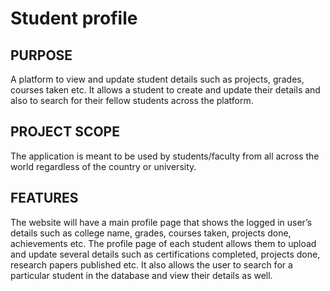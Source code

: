 # Student profile
<h2>PURPOSE</h2>
A platform to view and update student details such as projects, grades, courses taken etc. It allows a student to create and update their details and also to search for their fellow students across the platform.
<h2>PROJECT SCOPE</h2>
The application is meant to be used by students/faculty from all across the world regardless of the country or university.
<h2>FEATURES</h2>
The website will have a main profile page that shows the logged in user’s details such as college name, grades, courses taken, projects done, achievements etc. 
The profile page of each student allows them to upload and update several details such as certifications completed, projects done, research papers published etc.
It also allows the user to search for a particular student in the database and view their details as well.


